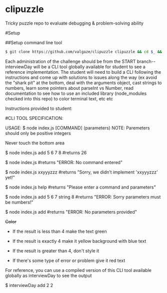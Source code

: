 # clipuzzle
Tricky puzzle repo to evaluate debugging &amp; problem-solving ability


#Setup

##Setup command line tool

```bash
$ git clone https://github.com/valgaze/clipuzzle clipuzzle && cd $_ && git checkout attempt1 && npm install -g && git checkout start && echo 'READY TO START!'

```

Each administration of the challenge should be from the START branch-- interviewDay will be a CLI tool globally available for student to see a reference implementation. The student will need to build a CLI following the instructions and come up with solutions to issues along the way (ex avoid the "shark pit" at the bottom, deal with the arguments object, cast strings to numbers, learn some pointers about parseInt vs Number, read documentation to see how to use an included library (node_modules checked into this repo) to color terminal text, etc etc


Instructions provided to student:

#CLI TOOL SPECIFICATION:

USAGE: $ node index.js [COMMAND] (parameters)
NOTE: Paremeters should only be positive integers

Never touch the bottom area

$ node index.js add 5 6 7 8 #returns 26

$ node index.js #returns "ERROR: No command entered"

$ node index.js xxyyyzzz #returns ”Sorry, we didn’t implement 'xxyyyzzz' yet!"

$ node index.js help #returns "Please enter a command and parameters"

$ node index.js add 5 6 7 string 8 #returns "ERROR: Sorry parameters must be numbers!"

$ node index.js add #returns "ERROR: No parameters provided"

~~Color~~
* If the result is less than 4 make the text green

* If the result is exactly 4 make it yellow background with blue text

* If the result is greater than 4, don't style it

* If there's some type of error or problem give it red text

For reference, you can use a compiled version of this CLI tool available globally as interviewDay to see the output

$ interviewDay add 2 2

